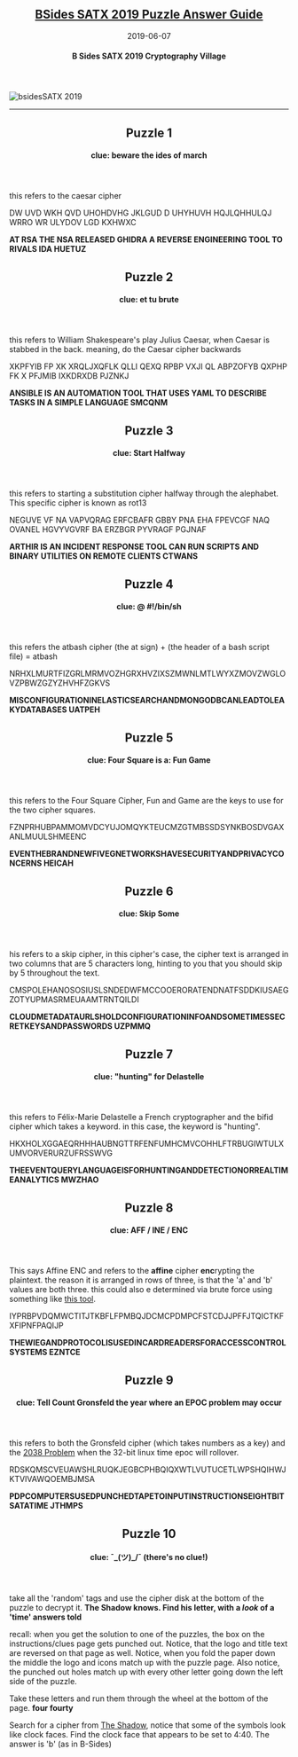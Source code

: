 <article>

<header>
  
# [BSides SATX 2019 Puzzle Answer Guide](bsides2019.md)

<time class="pubdate" datetime="2019-06-07">2019-06-07</time>

#### B Sides SATX 2019 Cryptography Village

</header>

![bsidesSATX 2019](https://www.cem.me/art/bsides_satx_2019.svg "B-Sides SATX CryptoVillage")

</article>

___

<article>

<header>
  
# Puzzle 1

#### clue: beware the ides of march

</header>

this refers to the caesar cipher


DW UVD WKH QVD UHOHDVHG JKLGUD D UHYHUVH HQJLQHHULQJ WRRO WR ULYDOV LGD KXHWXC

__AT RSA THE NSA RELEASED GHIDRA A REVERSE ENGINEERING TOOL TO RIVALS IDA HUETUZ__

</article>


<article>

<header>
  
# Puzzle 2

#### clue: et tu brute

</header>

this refers to William Shakespeare's play Julius Caesar, when Caesar is stabbed in the back. meaning, do the Caesar cipher backwards

XKPFYIB FP XK XRQLJXQFLK QLLI QEXQ RPBP VXJI QL ABPZOFYB QXPHP FK X PFJMIB IXKDRXDB PJZNKJ

__ANSIBLE IS AN AUTOMATION TOOL THAT USES YAML TO DESCRIBE TASKS IN A SIMPLE LANGUAGE SMCQNM__

</article>


<article>

<header>
  
# Puzzle 3

#### clue: Start Halfway

</header>

this refers to starting a substitution cipher halfway through the alephabet. This specific cipher is known as rot13

NEGUVE VF NA VAPVQRAG ERFCBAFR GBBY PNA EHA FPEVCGF NAQ OVANEL HGVYVGVRF BA ERZBGR PYVRAGF PGJNAF

__ARTHIR IS AN INCIDENT RESPONSE TOOL CAN RUN SCRIPTS AND BINARY UTILITIES ON REMOTE CLIENTS CTWANS__

</article>


<article>

<header>
  
# Puzzle 4

#### clue: @ #!/bin/sh

</header>

this refers the atbash cipher (the at sign) + (the header of a bash script file) = atbash

NRHXLMURTFIZGRLMRMVOZHGRXHVZIXSZMWNLMTLWYXZMOVZWGLOVZPBWZGZYZHVHFZGKVS

__MISCONFIGURATIONINELASTICSEARCHANDMONGODBCANLEADTOLEAKYDATABASES UATPEH__

</article>

<article>

<header>
  
# Puzzle 5

#### clue: Four Square is a: Fun Game

</header>

this refers to the Four Square Cipher, Fun and Game are the keys to use for the two cipher squares.

FZNPRHUBPAMMOMVDCYUJOMQYKTEUCMZGTMBSSDSYNKBOSDVGAXANLMUULSHMEENC

__EVENTHEBRANDNEWFIVEGNETWORKSHAVESECURITYANDPRIVACYCONCERNS HEICAH__

</article>

      
<article>

<header>
  
# Puzzle 6

#### clue: Skip Some

</header>

his refers to a skip cipher, in this cipher's case, the cipher text is arranged in two columns that are 5 characters long, hinting to you that you should skip by 5 throughout the text.

CMSPOLEHANOSOSIUSLSNDEDWFMCCOOERORATENDNATFSDDKIUSAEGZOTYUPMASRMEUAAMTRNTQILDI

__CLOUDMETADATAURLSHOLDCONFIGURATIONINFOANDSOMETIMESSECRETKEYSANDPASSWORDS UZPMMQ__

</article>

<article>

<header>
  
# Puzzle 7

#### clue: "hunting" for Delastelle

</header>

this refers to Félix-Marie Delastelle a French cryptographer and the bifid cipher which takes a keyword. in this case, the keyword is "hunting".

HKXHOLXGGAEQRHHHAUBNGTTRFENFUMHCMVCOHHLFTRBUGIWTULXUMVORVERURZUFRSSWVG

__THEEVENTQUERYLANGUAGEISFORHUNTINGANDDETECTIONORREALTIMEANALYTICS MWZHAO__

</article>

<article>

<header>
  
# Puzzle 8

#### clue: AFF / INE / ENC

</header>

This says Affine ENC and refers to the __affine__ cipher **enc**rypting the plaintext. the reason it is arranged in rows of three, is that the 'a' and 'b' values are both three. this could also e determined via brute force using something like [this tool](https://www.dcode.fr/affine-cipher).

IYPRBPVDQMWCTITJTKBFLFPMBQJDCMCPDMPCFSTCDJJPFFJTQICTKFXFIPNFPAQIJP

__THEWIEGANDPROTOCOLISUSEDINCARDREADERSFORACCESSCONTROLSYSTEMS EZNTCE__

</article>

<article>

<header>
  
# Puzzle 9

#### clue: Tell Count Gronsfeld the year where an EPOC problem may occur

</header>

this refers to both the Gronsfeld cipher (which takes numbers as a key) and the [2038 Problem](https://en.wikipedia.org/wiki/Year_2038_problem) when the 32-bit linux time epoc will rollover.

RDSKQMSCVEUAWSHLRUQKJEGBCPHBQIQXWTLVUTUCETLWPSHQIHWJKTVIVAWQOEMBJMSA

__PDPCOMPUTERSUSEDPUNCHEDTAPETOINPUTINSTRUCTIONSEIGHTBITSATATIME JTHMPS__

</article>


<article>

<header>
  
# Puzzle 10

#### clue: ¯\_(ツ)_/¯  (there's no clue!)

</header>

take all the 'random' tags and use the cipher disk at the bottom of the puzzle to decrypt it. __The Shadow knows. Find his letter, with a *look* of a 'time' answers told__

recall: when you get the solution to one of the puzzles, the box on the instructions/clues page gets punched out. Notice, that the logo and title text are reversed on that page as well. Notice, when you fold the paper down the middle the logo and icons match up with the puzzle page. Also notice, the punched out holes match up with every other letter going down the left side of the puzzle.
      
Take these letters and run them through the wheel at the bottom of the page. __four fourty__
      
Search for a cipher from [The Shadow](https://en.wikipedia.org/wiki/The_Shadow), notice that some of the symbols look like clock faces. Find the clock face that appears to be set to 4:40. The answer is 'b' (as in B-Sides)

</article>
